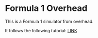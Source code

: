 # Formula 1 Overhead

This is a Formula 1 simulator from overhead.

It follows the following tutorial: [LINK](https://www.youtube.com/watch?v=L3ktUWfAMPg)


